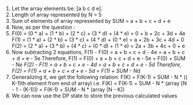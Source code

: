 1. Let the array elements be: [a b c d e].
2. Length of array represented by N = 5
3. Sum of elements of array represented by SUM = a + b + c + d + e
4. Now, as per the question :
5.  F(0) = (0 * a) + (1 * b) + (2 * c) + (3 * d) + (4 * e) = 0 + b + 2c + 3d + 4e
    F(1) = (1 * a) + (2 * b) + (3 * c) + (4 * d) + (0 * e) = a + 2b + 3c + 4d + 0
    F(2) = (2 * a) + (3 * b) + (4 * c) + (0 * d) + (1 * e) = 2a + 3b + 4c + 0 + e
6. Now subtracting 2 equations,
    F(1) - F(0) = a + b + c + d - 4e = a + b + c + d + e - 5e
    Therefore, F(1) = F(0) + a + b + c + d + e - 5e = F(0) + SUM - N*e
    F(2) - F(1) = a + b + c + e - 4d = a + b + c + d + e - 5d
    Therefore, F(2) = F(1) + a + b + c + d + e - 5d = F(1) + SUM - N*d
7. Generalizing it, we get the following relation:
    F(K) = F(K-1) + SUM - N * (( K-1)th element from end of array)
i.e. F(K) = F(K-1) + SUM - N * (array [N - 1 - (K-1)]) = F(K-1) + SUM - N * (array [N - K])
8. We can now use the DP state to store the previous calculated values